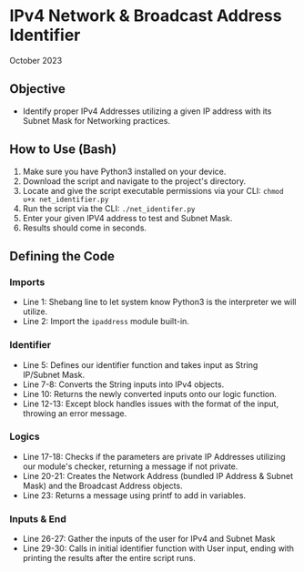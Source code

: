 # IPv4 Network & Broadcast Address Identifier
October 2023

## Objective
- Identify proper IPv4 Addresses utilizing a given IP address with its Subnet Mask for Networking practices.

## How to Use (Bash)
1. Make sure you have Python3 installed on your device.
2. Download the script and navigate to the project's directory.
3. Locate and give the script executable permissions via your CLI: `chmod u+x net_identifier.py`
4. Run the script via the CLI: `./net_identifer.py`
5. Enter your given IPV4 address to test and Subnet Mask.
6. Results should come in seconds.

## Defining the Code
### Imports
- Line 1: Shebang line to let system know Python3 is the interpreter we will utilize.
- Line 2: Import the `ipaddress` module built-in.

### Identifier
- Line 5: Defines our identifier function and takes input as String IP/Subnet Mask.
- Line 7-8: Converts the String inputs into IPv4 objects.
- Line 10: Returns the newly converted inputs onto our logic function.
- Line 12-13: Except block handles issues with the format of the input, throwing an error message.

### Logics
- Line 17-18: Checks if the parameters are private IP Addresses utilizing our module's checker, returning a message if not private.
- Line 20-21: Creates the Network Address (bundled IP Address & Subnet Mask) and the Broadcast Address objects.
- Line 23: Returns a message using printf to add in variables.

### Inputs & End
- Line 26-27: Gather the inputs of the user for IPv4 and Subnet Mask
- Line 29-30: Calls in initial identifier function with User input, ending with printing the results after the entire script runs.